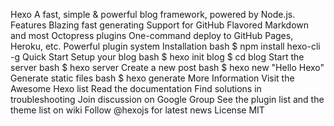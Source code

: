 Hexo A fast, simple & powerful blog framework, powered by Node.js. Features Blazing fast generating Support for GitHub Flavored Markdown and most Octopress plugins One-command deploy to GitHub Pages, Heroku, etc. Powerful plugin system Installation bash $ npm install hexo-cli -g Quick Start Setup your blog bash $ hexo init blog $ cd blog Start the server bash $ hexo server Create a new post bash $ hexo new "Hello Hexo" Generate static files bash $ hexo generate More Information Visit the Awesome Hexo list Read the documentation Find solutions in troubleshooting Join discussion on Google Group See the plugin list and the theme list on wiki Follow @hexojs for latest news License MIT
